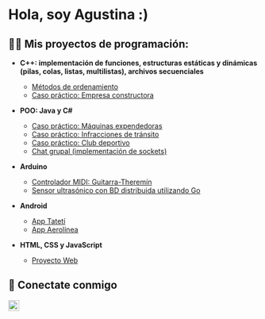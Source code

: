 <h1>Hola, soy Agustina :) </h1>

<h2>👩‍💻 Mis proyectos de programación:</h2>

- <b>C++: implementación de funciones, estructuras estáticas y dinámicas (pilas, colas, listas, multilistas), archivos secuenciales</b>
  - [Métodos de ordenamiento](https://github.com/agusflorenciap/MetodosOrdenamiento)
  - [Caso práctico: Empresa constructora](https://github.com/agusflorenciap/Constructora)
    
- <b>POO: Java y C#</b>
    - [Caso práctico: Máquinas expendedoras](https://github.com/agusflorenciap/MaqAutomaticas)
    - [Caso práctico: Infracciones de tránsito](https://github.com/agusflorenciap/Infracciones)
    - [Caso práctico: Club deportivo](https://github.com/joshmadakor1/4chan-Image-Analysis-Middleware-C964)
    - [Chat grupal (implementación de sockets)](https://github.com/joshmadakor1/4chan-Image-Analysis-Middleware-C964)

- <b>Arduino</b>
  - [Controlador MIDI: Guitarra-Theremín](https://github.com/joshmadakor1/Sentinel-Lab)
  - [Sensor ultrasónico con BD distribuida utilizando Go](https://github.com/joshmadakor1/Jwipe.PowerShell)
  
- <b>Android</b>
  - [App Tatetí](https://github.com/joshmadakor1/EncrypterPOC)
  - [App Aerolínea](https://github.com/joshmadakor1/DecrypterPOC)
- <b>HTML, CSS y JavaScript</b>
  - [Proyecto Web](https://github.com/joshmadakor1/Package-Delivery-Pathfinding-Algorithm)


<h2> 🤳 Conectate conmigo</h2>

[<img align="left" alt="JoshMadakor | LinkedIn" width="22px" src="https://cdn.jsdelivr.net/npm/simple-icons@v3/icons/linkedin.svg" />][linkedin]

[linkedin]: https://www.linkedin.com/in/agustina-pose/

<!--
**joshmadakor1/joshmadakor1** is a ✨ _special_ ✨ repository because its `README.md` (this file) appears on your GitHub profile.

Here are some ideas to get you started:

- 🔭 I’m currently working on ...
- 🌱 I’m currently learning ...
- 👯 I’m looking to collaborate on ...
- 🤔 I’m looking for help with ...
- 💬 Ask me about ...
- 📫 How to reach me: ...
- 😄 Pronouns: ...
- ⚡ Fun fact: ...
-->
